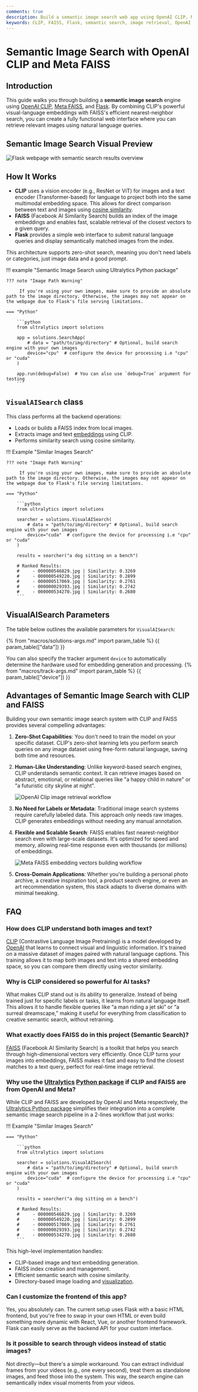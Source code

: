 ```yaml
---
comments: true
description: Build a semantic image search web app using OpenAI CLIP, Meta FAISS, and Flask. Learn how to embed images and retrieve them using natural language.
keywords: CLIP, FAISS, Flask, semantic search, image retrieval, OpenAI, Ultralytics, tutorial, computer vision, web app
---
```


# Semantic Image Search with OpenAI CLIP and Meta FAISS

## Introduction

This guide walks you through building a **semantic image search** engine using [OpenAI CLIP](https://openai.com/blog/clip), [Meta FAISS](https://github.com/facebookresearch/faiss), and [Flask](https://flask.palletsprojects.com/). By combining CLIP's powerful visual-language embeddings with FAISS's efficient nearest-neighbor search, you can create a fully functional web interface where you can retrieve relevant images using natural language queries.

## Semantic Image Search Visual Preview

![Flask webpage with semantic search results overview](https://github.com/ultralytics/docs/releases/download/0/flask-ui.avif)

## How It Works

- **CLIP** uses a vision encoder (e.g., ResNet or ViT) for images and a text encoder (Transformer-based) for language to project both into the same multimodal embedding space. This allows for direct comparison between text and images using [cosine similarity](https://en.wikipedia.org/wiki/Cosine_similarity).
- **FAISS** (Facebook AI Similarity Search) builds an index of the image embeddings and enables fast, scalable retrieval of the closest vectors to a given query.
- **Flask** provides a simple web interface to submit natural language queries and display semantically matched images from the index.

This architecture supports zero-shot search, meaning you don't need labels or categories, just image data and a good prompt.

!!! example "Semantic Image Search using Ultralytics Python package"

    ??? note "Image Path Warning"

         If you're using your own images, make sure to provide an absolute path to the image directory. Otherwise, the images may not appear on the webpage due to Flask's file serving limitations.

    === "Python"

        ```python
        from ultralytics import solutions

        app = solutions.SearchApp(
            # data = "path/to/img/directory" # Optional, build search engine with your own images
            device="cpu"  # configure the device for processing i.e "cpu" or "cuda"
        )

        app.run(debug=False)  # You can also use `debug=True` argument for testing
        ```

## `VisualAISearch` class

This class performs all the backend operations:

- Loads or builds a FAISS index from local images.
- Extracts image and text [embeddings](https://platform.openai.com/docs/guides/embeddings) using CLIP.
- Performs similarity search using cosine similarity.

!!! Example "Similar Images Search"

    ??? note "Image Path Warning"

         If you're using your own images, make sure to provide an absolute path to the image directory. Otherwise, the images may not appear on the webpage due to Flask's file serving limitations.

    === "Python"

        ```python
        from ultralytics import solutions

        searcher = solutions.VisualAISearch(
            # data = "path/to/img/directory" # Optional, build search engine with your own images
            device="cuda"  # configure the device for processing i.e "cpu" or "cuda"
        )

        results = searcher("a dog sitting on a bench")

        # Ranked Results:
        #     - 000000546829.jpg | Similarity: 0.3269
        #     - 000000549220.jpg | Similarity: 0.2899
        #     - 000000517069.jpg | Similarity: 0.2761
        #     - 000000029393.jpg | Similarity: 0.2742
        #     - 000000534270.jpg | Similarity: 0.2680
        ```

## VisualAISearch Parameters

The table below outlines the available parameters for `VisualAISearch`:

{% from "macros/solutions-args.md" import param_table %}
{{ param_table(["data"]) }}

You can also specify the tracker argument `device` to automatically determine the hardware used for embedding generation and processing.
{% from "macros/track-args.md" import param_table %}
{{ param_table(["device"]) }}


## Advantages of Semantic Image Search with CLIP and FAISS

Building your own semantic image search system with CLIP and FAISS provides several compelling advantages:

1. **Zero-Shot Capabilities**: You don't need to train the model on your specific dataset. CLIP's zero-shot learning lets you perform search queries on any image dataset using free-form natural language, saving both time and resources.

2. **Human-Like Understanding**: Unlike keyword-based search engines, CLIP understands semantic context. It can retrieve images based on abstract, emotional, or relational queries like "a happy child in nature" or "a futuristic city skyline at night".

    ![OpenAI Clip image retrieval workflow](https://github.com/ultralytics/docs/releases/download/0/clip-image-retrieval.avif)

3. **No Need for Labels or Metadata**: Traditional image search systems require carefully labeled data. This approach only needs raw images. CLIP generates embeddings without needing any manual annotation.

4. **Flexible and Scalable Search**: FAISS enables fast nearest-neighbor search even with large-scale datasets. It's optimized for speed and memory, allowing real-time response even with thousands (or millions) of embeddings.

    ![Meta FAISS embedding vectors building workflow](https://github.com/ultralytics/docs/releases/download/0/faiss-indexing-workflow.avif)

5. **Cross-Domain Applications**: Whether you're building a personal photo archive, a creative inspiration tool, a product search engine, or even an art recommendation system, this stack adapts to diverse domains with minimal tweaking.

## FAQ

### How does CLIP understand both images and text?

[CLIP](https://github.com/openai/CLIP) (Contrastive Language Image Pretraining) is a model developed by [OpenAI](https://openai.com/) that learns to connect visual and linguistic information. It's trained on a massive dataset of images paired with natural language captions. This training allows it to map both images and text into a shared embedding space, so you can compare them directly using vector similarity.

### Why is CLIP considered so powerful for AI tasks?

What makes CLIP stand out is its ability to generalize. Instead of being trained just for specific labels or tasks, it learns from natural language itself. This allows it to handle flexible queries like “a man riding a jet ski” or “a surreal dreamscape,” making it useful for everything from classification to creative semantic search, without retraining.

### What exactly does FAISS do in this project (Semantic Search)?

[FAISS](https://engineering.fb.com/2017/03/29/data-infrastructure/faiss-a-library-for-efficient-similarity-search/) (Facebook AI Similarity Search) is a toolkit that helps you search through high-dimensional vectors very efficiently. Once CLIP turns your images into embeddings, FAISS makes it fast and easy to find the closest matches to a text query, perfect for real-time image retrieval.

### Why use the [Ultralytics](https://ultralytics.com/) [Python package](https://github.com/ultralytics/ultralytics/) if CLIP and FAISS are from OpenAI and Meta?

While CLIP and FAISS are developed by OpenAI and Meta respectively, the [Ultralytics Python package](https://pypi.org/project/ultralytics/) simplifies their integration into a complete semantic image search pipeline in a 2-lines workflow that just works:

!!! Example "Similar Images Search"

    === "Python"

        ```python
        from ultralytics import solutions

        searcher = solutions.VisualAISearch(
            # data = "path/to/img/directory" # Optional, build search engine with your own images
            device="cuda"  # configure the device for processing i.e "cpu" or "cuda"
        )

        results = searcher("a dog sitting on a bench")

        # Ranked Results:
        #     - 000000546829.jpg | Similarity: 0.3269
        #     - 000000549220.jpg | Similarity: 0.2899
        #     - 000000517069.jpg | Similarity: 0.2761
        #     - 000000029393.jpg | Similarity: 0.2742
        #     - 000000534270.jpg | Similarity: 0.2680
        ```

This high-level implementation handles:

- CLIP-based image and text embedding generation.
- FAISS index creation and management.
- Efficient semantic search with cosine similarity.
- Directory-based image loading and [visualization](https://www.ultralytics.com/glossary/data-visualization).

### Can I customize the frontend of this app?

Yes, you absolutely can. The current setup uses Flask with a basic HTML frontend, but you're free to swap in your own HTML or even build something more dynamic with React, Vue, or another frontend framework. Flask can easily serve as the backend API for your custom interface.

### Is it possible to search through videos instead of static images?

Not directly—but there's a simple workaround. You can extract individual frames from your videos (e.g., one every second), treat them as standalone images, and feed those into the system. This way, the search engine can semantically index visual moments from your videos.
